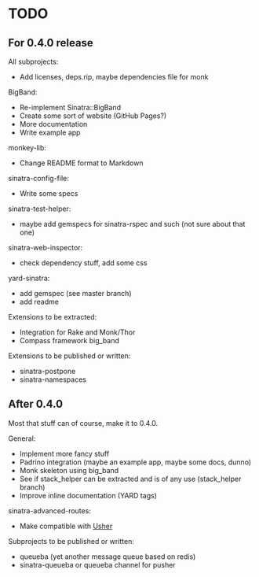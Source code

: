 TODO
====

For 0.4.0 release
-----------------

All subprojects:

* Add licenses, deps.rip, maybe dependencies file for monk

BigBand:

* Re-implement Sinatra::BigBand
* Create some sort of website (GitHub Pages?)
* More documentation
* Write example app

monkey-lib:

* Change README format to Markdown

sinatra-config-file:

* Write some specs

sinatra-test-helper:

* maybe add gemspecs for sinatra-rspec and such (not sure about that one)

sinatra-web-inspector:

* check dependency stuff, add some css

yard-sinatra:

* add gemspec (see master branch)
* add readme

Extensions to be extracted:

* Integration for Rake and Monk/Thor
* Compass framework big\_band

Extensions to be published or written:

* sinatra-postpone
* sinatra-namespaces

After 0.4.0
-----------

Most that stuff can of course, make it to 0.4.0.

General:

* Implement more fancy stuff
* Padrino integration (maybe an example app, maybe some docs, dunno)
* Monk skeleton using big\_band
* See if stack\_helper can be extracted and is of any use (stack\_helper branch)
* Improve inline documentation (YARD tags)

sinatra-advanced-routes:

* Make compatible with [Usher](http://github.com/joshbuddy/usher)

Subprojects to be published or written:

* queueba (yet another message queue based on redis)
* sinatra-queueba or queueba channel for pusher

